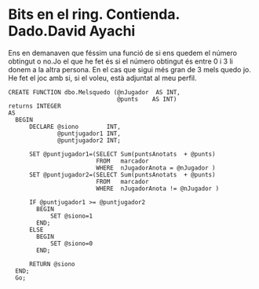 # Bits en el ring. Contienda. Dado.David Ayachi
Ens en demanaven que féssim una funció de si ens quedem el número obtingut o no.Jo el que he fet és si el número obtingut és entre 0 i 3 li donem a la altra persona. En el cas que sigui més gran de 3 mels quedo jo. 
<br>He fet el joc amb si, si el voleu, està adjuntat al meu perfil.
```
CREATE FUNCTION dbo.Melsquedo (@nJugador  AS INT, 
                               @punts    AS INT) 
returns INTEGER 
AS 
  BEGIN 
      DECLARE @siono        INT, 
              @puntjugador1 INT, 
              @puntjugador2 INT; 

      SET @puntjugador1=(SELECT Sum(puntsAnotats  + @punts) 
                         FROM   marcador 
                         WHERE  nJugadorAnota = @nJugador ) 
      SET @puntjugador2=(SELECT Sum(puntsAnotats  + @punts) 
                         FROM   marcador 
                         WHERE  nJugadorAnota != @nJugador ) 

      IF @puntjugador1 >= @puntjugador2 
        BEGIN 
            SET @siono=1 
        END; 
      ELSE 
        BEGIN 
            SET @siono=0 
        END; 

      RETURN @siono 
  END; 
  Go;
```

